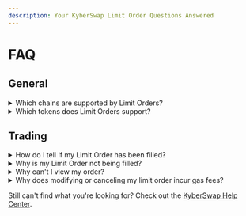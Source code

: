 ```yaml
---
description: Your KyberSwap Limit Order Questions Answered
---
```


# FAQ

## General

<details>

<summary>Which chains are supported by Limit Orders?</summary>

The full list of supported chains can be found on [Supported Exchanges and Networks](../../getting-started/supported-exchanges-and-networks.md).

</details>

<details>

<summary>Which tokens does Limit Orders support?</summary>

KyberSwap whitelists well-known tokens for ease of access, but you can import custom tokens that meet the ERC20 standard via our user interface. For more information on how to do this, please refer to [Add Your Favourite Tokens](../kyberswap-interface/user-guides/add-your-favourite-tokens.md).

</details>

## Trading

<details>

<summary>How do I tell If my Limit Order has been filled?</summary>

Under your Active Orders, you should be able to see a yellow progress bar if your order has been partially filled. You can click on the dropdown button next to the order to see the individual taker orders that partially filled your limit order.

<img src="https://support.kyberswap.com/hc/article_attachments/14668248790041" alt="001_FilledProgress.png" data-size="original">

If you cannot find your order on the Active Orders tab, it may have been completely filled. Filled limit orders appear under your Order History and have a full green progress bar. You can click on the dropdown button next to the order to see the individual taker orders that contributed to filling your limit order.

<img src="https://support.kyberswap.com/hc/article_attachments/14668248798489" alt="002_100PercentFilledGreen.png" data-size="original">

</details>

<details>

<summary>Why is my Limit Order not being filled?</summary>

Here are a few common reasons for Limit Orders not being filled.

#### The exact limit order price target might not have been reached.

There might be a difference in the the price of your limit order and the current market price. The chance of your order being filled increases as the market price gets closer to your order’s price.

#### The order might not have been profitable for a taker.

Takers must consider the order's size, gas fees, and personal profit margin before deciding to fill your order. Furthermore, some takers might only fill part of your limit order, and then seek out more profitable orders elsewhere.

#### The order involves tokens that have low trading volumes.

Orders that involve exotic tokens or token pairs may have fewer takers to fill the order.

</details>

<details>

<summary>Why can't I view my order?</summary>

There are several factors that can make you not see your order:

* The transactions might not have been signed before placing
* The order was already executed (you can check in Order History tab)
* The page needs to be refreshed.

</details>

<details>

<summary>Why does modifying or canceling my limit order incur gas fees?</summary>

You can now cancel for free with [gasless cancel](concepts/gasless-cancellation.md). Please refer to [Cancellation Options ](user-guides/cancel-limit-orders.md#cancellation-options)for the user guide.

For users who require cancellation to be instant, KyberSwap provides a [hard cancel](concepts/gasless-cancellation.md#hard-cancel) option. Gas is required in this case as the signed maker transaction (i.e. newly created order)  is distributed to our network of off-chain takers. As all potential takers now have a copy of the maker transaction, the only way to guarantee cancellation is to send a cancellation transaction to the chain so that if any other takers match and execute the maker transaction on-chain, the limit order will fail.

Please refer to [Off-Chain Relay, On-Chain Settlement](concepts/off-chain-relay.md) for further details on the Limit Order mechanism.

</details>

Still can't find what you're looking for? Check out the [KyberSwap Help Center](https://discord.com/channels/608934314960224276/1192426056183972010).

